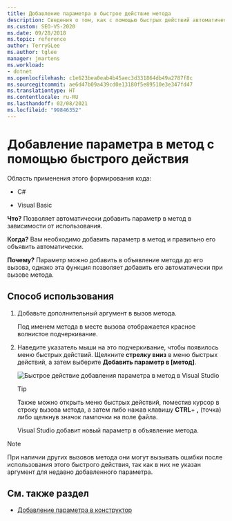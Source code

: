 ```yaml
---
title: Добавление параметра в быстрое действие метода
description: Сведения о том, как с помощью быстрых действий автоматически добавлять и объявлять параметр (на основе использования) в метод.
ms.custom: SEO-VS-2020
ms.date: 09/28/2018
ms.topic: reference
author: TerryGLee
ms.author: tglee
manager: jmartens
ms.workload:
- dotnet
ms.openlocfilehash: c1e623bea0eab4b45aec3d331864db49a2787f8c
ms.sourcegitcommit: ae6d47b09a439cd0e13180f5e89510e3e347fd47
ms.translationtype: HT
ms.contentlocale: ru-RU
ms.lasthandoff: 02/08/2021
ms.locfileid: "99846352"
---
```

# <a name="add-a-parameter-to-a-method-using-a-quick-action"></a>Добавление параметра в метод с помощью быстрого действия

Область применения этого формирования кода:

- C#

- Visual Basic

**Что?** Позволяет автоматически добавить параметр в метод в зависимости от использования.

**Когда?** Вам необходимо добавить параметр в метод и правильно его объявить автоматически.

**Почему?** Параметр можно добавить в объявление метода до его вызова, однако эта функция позволяет добавить его автоматически при вызове метода.

## <a name="how-to-use-it"></a>Способ использования

1. Добавьте дополнительный аргумент в вызов метода.

   Под именем метода в месте вызова отображается красное волнистое подчеркивание.

2. Наведите указатель мыши на это подчеркивание, чтобы появилось меню быстрых действий. Щелкните **стрелку вниз** в меню быстрых действий, а затем выберите **Добавить параметр в [метод]**.

   ![Быстрое действие добавления параметра в метод в Visual Studio](media/add-parameter-to-method.png)

   > [!TIP]
   > Также можно открыть меню быстрых действий, поместив курсор в строку вызова метода, а затем либо нажав клавишу **CTRL**+ **,** (точка) либо щелкнув значок лампочки на поле файла.

   Visual Studio добавит новый параметр в объявление метода.

> [!NOTE]
> При наличии других вызовов метода они могут вызывать ошибки после использования этого быстрого действия, так как в них не указан аргумент для недавно добавленного параметра.

## <a name="see-also"></a>См. также раздел

- [Добавление параметра в конструктор](generate-constructor.md#addparameter)
